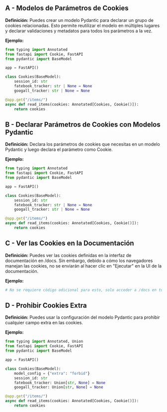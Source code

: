 ## A - Modelos de Parámetros de Cookies

**Definición:** Puedes crear un modelo Pydantic para declarar un grupo de cookies relacionadas. Esto permite reutilizar el modelo en múltiples lugares y declarar validaciones y metadatos para todos los parámetros a la vez.

**Ejemplo:**

```python
from typing import Annotated
from fastapi import Cookie, FastAPI
from pydantic import BaseModel

app = FastAPI()

class Cookies(BaseModel):
    session_id: str
    fatebook_tracker: str | None = None
    googall_tracker: str | None = None

@app.get("/items/")
async def read_items(cookies: Annotated[Cookies, Cookie()]):
    return cookies
```

## B - Declarar Parámetros de Cookies con Modelos Pydantic

**Definición:** Declara los parámetros de cookies que necesitas en un modelo Pydantic y luego declara el parámetro como Cookie.

**Ejemplo:**

```python
from typing import Annotated
from fastapi import Cookie, FastAPI
from pydantic import BaseModel

app = FastAPI()

class Cookies(BaseModel):
    session_id: str
    fatebook_tracker: str | None = None
    googall_tracker: str | None = None

@app.get("/items/")
async def read_items(cookies: Annotated[Cookies, Cookie()]):
    return cookies
```

## C - Ver las Cookies en la Documentación

**Definición:** Puedes ver las cookies definidas en la interfaz de documentación en /docs. Sin embargo, debido a cómo los navegadores manejan las cookies, no se enviarán al hacer clic en "Ejecutar" en la UI de la documentación.

**Ejemplo:**

```python
# No se requiere código adicional para esto, solo acceder a /docs en tu aplicación FastAPI.
```

## D - Prohibir Cookies Extra

**Definición:** Puedes usar la configuración del modelo Pydantic para prohibir cualquier campo extra en las cookies.

**Ejemplo:**

```python
from typing import Annotated, Union
from fastapi import Cookie, FastAPI
from pydantic import BaseModel

app = FastAPI()

class Cookies(BaseModel):
    model_config = {"extra": "forbid"}
    session_id: str
    fatebook_tracker: Union[str, None] = None
    googall_tracker: Union[str, None] = None

@app.get("/items/")
async def read_items(cookies: Annotated[Cookies, Cookie()]):
    return cookies
```
